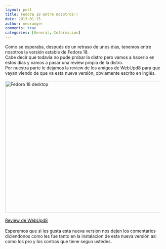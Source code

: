 ```yaml
---
layout: post
title: Fedora 18 entre nosotros!!
date: 2013-01-15
author: neoranger
comments: true
categories: [General, Informacion]
---
```

Como se esperaba, después de un retraso de unos dias, tenemos entre nosotros la versión estable de Fedora 18.<br />Cabe decir que todavia no pude probar la distro pero vamos a hacerlo en estos dias y vamos a pasar una review propia de la distro.<br />Por nuestra parte le dejamos la review de los amigos de WebUpd8 para que vayan viendo de que va esta nueva versión, obviamente escrito en inglés.<br /><br /><img alt="Fedora 18 desktop" height="425" src="http://img.netupd8.com/fedora18-desktop.png" width="640" /><br /><br /><a href="http://www.webupd8.org/2013/01/fedora-18-spherical-cow-released.html" target="_blank">Review de WebUpd8</a><br /><br />Esperemos que si les gusta esta nueva version nos dejen los comentarios diciendonos como les fue tanto en la instalacion de esta nueva versión asi como los pro y los contras que tiene segun ustedes.
